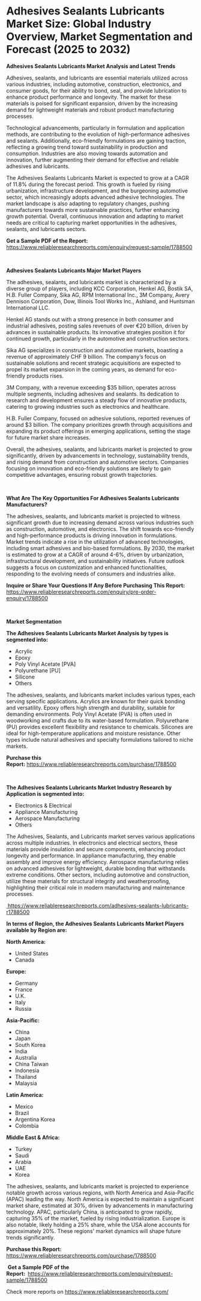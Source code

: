 <p><h1>Adhesives Sealants Lubricants Market Size: Global Industry Overview, Market Segmentation and Forecast (2025 to 2032)</h1></p><p><strong>Adhesives Sealants Lubricants Market Analysis and Latest Trends</strong></p>
<p><p>Adhesives, sealants, and lubricants are essential materials utilized across various industries, including automotive, construction, electronics, and consumer goods, for their ability to bond, seal, and provide lubrication to enhance product performance and longevity. The market for these materials is poised for significant expansion, driven by the increasing demand for lightweight materials and robust product manufacturing processes. </p><p>Technological advancements, particularly in formulation and application methods, are contributing to the evolution of high-performance adhesives and sealants. Additionally, eco-friendly formulations are gaining traction, reflecting a growing trend toward sustainability in production and consumption. Industries are also moving towards automation and innovation, further augmenting their demand for effective and reliable adhesives and lubricants.</p><p>The Adhesives Sealants Lubricants Market is expected to grow at a CAGR of 11.8% during the forecast period. This growth is fueled by rising urbanization, infrastructure development, and the burgeoning automotive sector, which increasingly adopts advanced adhesive technologies. The market landscape is also adapting to regulatory changes, pushing manufacturers towards more sustainable practices, further enhancing growth potential. Overall, continuous innovation and adapting to market needs are critical to capturing market opportunities in the adhesives, sealants, and lubricants sectors.</p></p>
<p><strong>Get a Sample PDF of the Report:&nbsp;</strong> <a href="https://www.reliableresearchreports.com/enquiry/request-sample/1788500?utm_campaign=2204&utm_medium=2&utm_source=Github&utm_content=ia&utm_term=02022025&utm_id=adhesives-sealants-lubricants">https://www.reliableresearchreports.com/enquiry/request-sample/1788500</a></p>
<p>&nbsp;</p>
<p><strong>Adhesives Sealants Lubricants Major Market Players</strong></p>
<p><p>The adhesives, sealants, and lubricants market is characterized by a diverse group of players, including KCC Corporation, Henkel AG, Bostik SA, H.B. Fuller Company, Sika AG, RPM International Inc., 3M Company, Avery Dennison Corporation, Dow, Illinois Tool Works Inc., Ashland, and Huntsman International LLC. </p><p>Henkel AG stands out with a strong presence in both consumer and industrial adhesives, posting sales revenues of over €20 billion, driven by advances in sustainable products. Its innovative strategies position it for continued growth, particularly in the automotive and construction sectors.</p><p>Sika AG specializes in construction and automotive markets, boasting a revenue of approximately CHF 9 billion. The company’s focus on sustainable solutions and recent strategic acquisitions are expected to propel its market expansion in the coming years, as demand for eco-friendly products rises.</p><p>3M Company, with a revenue exceeding $35 billion, operates across multiple segments, including adhesives and sealants. Its dedication to research and development ensures a steady flow of innovative products, catering to growing industries such as electronics and healthcare.</p><p>H.B. Fuller Company, focused on adhesive solutions, reported revenues of around $3 billion. The company prioritizes growth through acquisitions and expanding its product offerings in emerging applications, setting the stage for future market share increases.</p><p>Overall, the adhesives, sealants, and lubricants market is projected to grow significantly, driven by advancements in technology, sustainability trends, and rising demand from construction and automotive sectors. Companies focusing on innovation and eco-friendly solutions are likely to gain competitive advantages, ensuring robust growth trajectories.</p></p>
<p>&nbsp;</p>
<p><strong>What Are The Key Opportunities For Adhesives Sealants Lubricants Manufacturers?</strong></p>
<p><p>The adhesives, sealants, and lubricants market is projected to witness significant growth due to increasing demand across various industries such as construction, automotive, and electronics. The shift towards eco-friendly and high-performance products is driving innovation in formulations. Market trends indicate a rise in the utilization of advanced technologies, including smart adhesives and bio-based formulations. By 2030, the market is estimated to grow at a CAGR of around 4-6%, driven by urbanization, infrastructural development, and sustainability initiatives. Future outlook suggests a focus on customization and enhanced functionalities, responding to the evolving needs of consumers and industries alike.</p></p>
<p><strong>Inquire or Share Your Questions If Any Before Purchasing This Report:</strong> <a href="https://www.reliableresearchreports.com/enquiry/pre-order-enquiry/1788500?utm_campaign=2204&utm_medium=2&utm_source=Github&utm_content=ia&utm_term=02022025&utm_id=adhesives-sealants-lubricants">https://www.reliableresearchreports.com/enquiry/pre-order-enquiry/1788500</a></p>
<p>&nbsp;</p>
<p><strong>Market Segmentation</strong></p>
<p><strong>The Adhesives Sealants Lubricants Market Analysis by types is segmented into:</strong></p>
<p><ul><li>Acrylic</li><li>Epoxy</li><li>Poly Vinyl Acetate [PVA]</li><li>Polyurethane [PU]</li><li>Silicone</li><li>Others</li></ul></p>
<p><p>The adhesives, sealants, and lubricants market includes various types, each serving specific applications. Acrylics are known for their quick bonding and versatility. Epoxy offers high strength and durability, suitable for demanding environments. Poly Vinyl Acetate (PVA) is often used in woodworking and crafts due to its water-based formulation. Polyurethane (PU) provides excellent flexibility and resistance to chemicals. Silicones are ideal for high-temperature applications and moisture resistance. Other types include natural adhesives and specialty formulations tailored to niche markets.</p></p>
<p><strong>Purchase this Report:&nbsp;</strong><a href="https://www.reliableresearchreports.com/purchase/1788500?utm_campaign=2204&utm_medium=2&utm_source=Github&utm_content=ia&utm_term=02022025&utm_id=adhesives-sealants-lubricants">https://www.reliableresearchreports.com/purchase/1788500</a></p>
<p>&nbsp;</p>
<p><strong>The Adhesives Sealants Lubricants Market Industry Research by Application is segmented into:</strong></p>
<p><ul><li>Electronics & Electrical</li><li>Appliance Manufacturing</li><li>Aerospace Manufacturing</li><li>Others</li></ul></p>
<p><p>The Adhesives, Sealants, and Lubricants market serves various applications across multiple industries. In electronics and electrical sectors, these materials provide insulation and secure components, enhancing product longevity and performance. In appliance manufacturing, they enable assembly and improve energy efficiency. Aerospace manufacturing relies on advanced adhesives for lightweight, durable bonding that withstands extreme conditions. Other sectors, including automotive and construction, utilize these materials for structural integrity and weatherproofing, highlighting their critical role in modern manufacturing and maintenance processes.</p></p>
<p><a href="https://www.reliableresearchreports.com/adhesives-sealants-lubricants-r1788500?utm_campaign=2204&utm_medium=2&utm_source=Github&utm_content=ia&utm_term=02022025&utm_id=adhesives-sealants-lubricants">&nbsp;https://www.reliableresearchreports.com/adhesives-sealants-lubricants-r1788500</a></p>
<p><strong>In terms of Region, the Adhesives Sealants Lubricants Market Players available by Region are:</strong></p>
<p>
    <p> <strong> North America: </strong>
        <ul>
            <li>United States</li>
            <li>Canada</li>
        </ul>
        </p> 
    <p> <strong> Europe: </strong>
        <ul>
            <li>Germany</li>
            <li>France</li>
            <li>U.K.</li>
            <li>Italy</li>
            <li>Russia</li>
        </ul>
        </p> 
    <p> <strong> Asia-Pacific: </strong>
        <ul>
            <li>China</li>
            <li>Japan</li>
            <li>South Korea</li>
            <li>India</li>
            <li>Australia</li>
            <li>China Taiwan</li>
            <li>Indonesia</li>
            <li>Thailand</li>
            <li>Malaysia</li>
        </ul>
        </p> 
    <p> <strong> Latin America: </strong>
        <ul>
            <li>Mexico</li>
            <li>Brazil</li>
            <li>Argentina Korea</li>
            <li>Colombia</li>
        </ul>
        </p> 
    <p> <strong> Middle East & Africa: </strong>
        <ul>
            <li>Turkey</li>
            <li>Saudi</li>
            <li>Arabia</li>
            <li>UAE</li>
            <li>Korea</li>
        </ul>
    </p>
    </p>
<p><p>The adhesives, sealants, and lubricants market is projected to experience notable growth across various regions, with North America and Asia-Pacific (APAC) leading the way. North America is expected to maintain a significant market share, estimated at 30%, driven by advancements in manufacturing technology. APAC, particularly China, is anticipated to grow rapidly, capturing 35% of the market, fueled by rising industrialization. Europe is also notable, likely holding a 25% share, while the USA alone accounts for approximately 20%. These regions' market dynamics will shape future trends significantly.</p></p>
<p><strong>Purchase this Report: </strong><a href="https://www.reliableresearchreports.com/purchase/1788500?utm_campaign=2204&utm_medium=2&utm_source=Github&utm_content=ia&utm_term=02022025&utm_id=adhesives-sealants-lubricants">https://www.reliableresearchreports.com/purchase/1788500</a></p>
<p>&nbsp;<strong>Get a Sample PDF of the Report:&nbsp;&nbsp;</strong><a href="https://www.reliableresearchreports.com/enquiry/request-sample/1788500?utm_campaign=2204&utm_medium=2&utm_source=Github&utm_content=ia&utm_term=02022025&utm_id=adhesives-sealants-lubricants">https://www.reliableresearchreports.com/enquiry/request-sample/1788500</a></p>
<p><strong></strong></p>
<p>Check more reports on <a href="https://www.reliableresearchreports.com/?utm_campaign=2204&utm_medium=2&utm_source=Github&utm_content=ia&utm_term=02022025&utm_id=adhesives-sealants-lubricants">https://www.reliableresearchreports.com/</a></p>